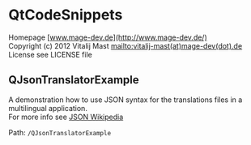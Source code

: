 # QtCodeSnippets
Homepage [www.mage-dev.de](http://www.mage-dev.de/)   
Copyright (c) 2012 Vitalij Mast <mailto:vitalij-mast(at)mage-dev(dot).de>   
License see LICENSE file

## QJsonTranslatorExample
A demonstration how to use JSON syntax for the translations files in a multilingual application.   
For more info see [JSON Wikipedia](http://en.wikipedia.org/wiki/JSON)   
   
Path: `/QJsonTranslatorExample`
